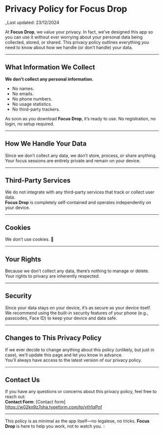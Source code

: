 # Privacy Policy for Focus Drop

_Last updated: 23/12/2024

At **Focus Drop**, we value your privacy. In fact, we’ve designed this app so you can use it without ever worrying about your personal data being collected, stored, or shared. This privacy policy outlines everything you need to know about how we handle (or don’t handle) your data.

---

## What Information We Collect

**We don’t collect any personal information.**  
- No names.  
- No emails.  
- No phone numbers.  
- No usage statistics.  
- No third-party trackers.  

As soon as you download **Focus Drop**, it’s ready to use. No registration, no login, no setup required.

---

## How We Handle Your Data

Since we don’t collect any data, we don’t store, process, or share anything. Your focus sessions are entirely private and remain on your device.

---

## Third-Party Services

We do not integrate with any third-party services that track or collect user data.  
**Focus Drop** is completely self-contained and operates independently on your device.

---

## Cookies

We don’t use cookies. 🍪  

---

## Your Rights

Because we don’t collect any data, there’s nothing to manage or delete. Your rights to privacy are inherently respected.

---

## Security

Since your data stays on your device, it’s as secure as your device itself.  
We recommend using the built-in security features of your phone (e.g., passcodes, Face ID) to keep your device and data safe.

---

## Changes to This Privacy Policy

If we ever decide to change anything about this policy (unlikely, but just in case), we’ll update this page and let you know in advance.  
You’ll always have access to the latest version of our privacy policy.

---

## Contact Us

If you have any questions or concerns about this privacy policy, feel free to reach out:  
**Contact Form**: [Contact form] https://w02kn9z7oha.typeform.com/to/vth1qPof

---

This policy is as minimal as the app itself—no legalese, no tricks. **Focus Drop** is here to help you work, not to watch you. 💧
